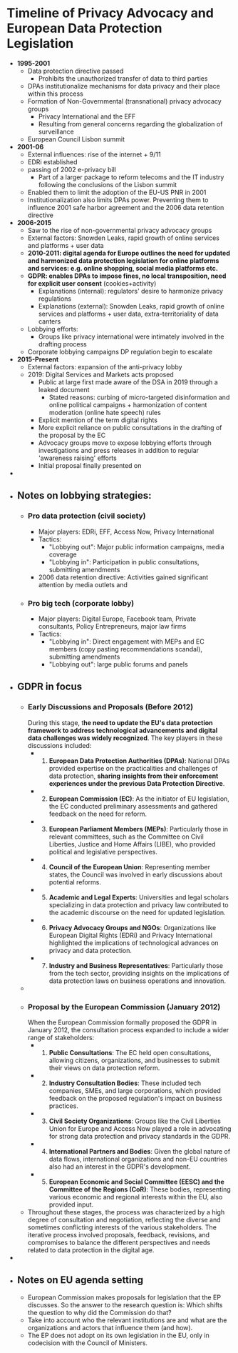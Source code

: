 # Timeline of Privacy Advocacy and European Data Protection Legislation
- **1995-2001**
	- Data protection directive passed
		- Prohibits the unauthorized transfer of data to third parties
	- DPAs institutionalize mechanisms for data privacy and their place within this process
	- Formation of Non-Governmental (transnational) privacy advocacy groups
		- Privacy International and the EFF
		- Resulting from general concerns regarding the globalization of surveillance
	- European Council Lisbon summit
- **2001-06**
	- External influences: rise of the internet + 9/11
	- EDRi established
	- passing of 2002 e-privacy bill
		- Part of a larger package to reform telecoms and the IT industry following the conclusions of the Lisbon summit
	- Enabled them to limit the adoption of the EU-US  PNR in 2001
	- Institutionalization also limits DPAs power. Preventing them to influence 2001 safe harbor agreement and the 2006 data retention directive
- **2006-2015**
	- Saw to the rise of non-governmental privacy advocacy groups
	- External factors: Snowden Leaks, rapid growth of online services and platforms + user data
	- **2010-2011: digital agenda for Europe outlines the need for updated and harmonized data protection legislation for online platforms and services: e.g. online shopping, social media platforms etc.**
	- **GDPR: enables DPAs to impose fines, no local transposition, need for explicit user consent** (cookies+activity)
		- Explanations (internal): regulators' desire to harmonize privacy regulations
		- Explanations (external): Snowden Leaks, rapid growth of online services and platforms + user data, extra-territoriality of data canters
	- Lobbying efforts:
		- Groups like privacy international were intimately involved in the drafting process
	- Corporate lobbying campaigns DP regulation begin to escalate
- **2015-Present**
	- External factors: expansion of the anti-privacy lobby
	- 2019: Digital Services and Markets acts proposed
		- Public at large first made aware of the DSA in 2019 through a leaked document
			- Stated reasons: curbing of micro-targeted disinformation and online political campaigns + harmonization of content moderation (online hate speech) rules
		- Explicit mention of the term digital rights
		- More explicit reliance on public consultations in the drafting of the proposal by the EC
		- Advocacy groups move to expose lobbying efforts through investigations and press releases in addition to regular 'awareness raising' efforts
		- Initial proposal finally presented on
-
- ## Notes on lobbying strategies:
	- ### Pro data protection (civil society)
		- Major players: EDRi, EFF, Access Now, Privacy International
		- Tactics:
			- "Lobbying out": Major public information campaigns, media coverage
			- "Lobbying in": Participation in public consultations, submitting amendments
		- 2006 data retention directive: Activities gained significant attention by media outlets and
	- ### Pro big tech (corporate lobby)
		- Major players: Digital Europe, Facebook team, Private consultants, Policy Entrepreneurs, major law firms
		- Tactics:
			- "Lobbying in": Direct engagement with MEPs and EC members (copy pasting recommendations scandal), submitting amendments
			- "Lobbying out": large public forums and panels
- ## GDPR in focus
	- ### Early Discussions and Proposals (Before 2012)
	  During this stage, t**he need to update the EU's data protection framework to address technological advancements and digital data challenges was widely recognized**. The key players in these discussions included:
		- 1. **European Data Protection Authorities (DPAs)**: National DPAs provided expertise on the practicalities and challenges of data protection, **sharing insights from their enforcement experiences under the previous Data Protection Directive**.
		- 2. **European Commission (EC)**: As the initiator of EU legislation, the EC conducted preliminary assessments and gathered feedback on the need for reform.
		- 3. **European Parliament Members (MEPs)**: Particularly those in relevant committees, such as the Committee on Civil Liberties, Justice and Home Affairs (LIBE), who provided political and legislative perspectives.
		- 4. **Council of the European Union**: Representing member states, the Council was involved in early discussions about potential reforms.
		- 5. **Academic and Legal Experts**: Universities and legal scholars specializing in data protection and privacy law contributed to the academic discourse on the need for updated legislation.
		- 6. **Privacy Advocacy Groups and NGOs**: Organizations like European Digital Rights (EDRi) and Privacy International highlighted the implications of technological advances on privacy and data protection.
		- 7. **Industry and Business Representatives**: Particularly those from the tech sector, providing insights on the implications of data protection laws on business operations and innovation.
	-
	- ### Proposal by the European Commission (January 2012)
	  When the European Commission formally proposed the GDPR in January 2012, the consultation process expanded to include a wider range of stakeholders:
		- 1. **Public Consultations**: The EC held open consultations, allowing citizens, organizations, and businesses to submit their views on data protection reform.
		- 2. **Industry Consultation Bodies**: These included tech companies, SMEs, and large corporations, which provided feedback on the proposed regulation's impact on business practices.
		- 3. **Civil Society Organizations**: Groups like the Civil Liberties Union for Europe and Access Now played a role in advocating for strong data protection and privacy standards in the GDPR.
		- 4. **International Partners and Bodies**: Given the global nature of data flows, international organizations and non-EU countries also had an interest in the GDPR's development.
		- 5. **European Economic and Social Committee (EESC) and the Committee of the Regions (CoR)**: These bodies, representing various economic and regional interests within the EU, also provided input.
	- Throughout these stages, the process was characterized by a high degree of consultation and negotiation, reflecting the diverse and sometimes conflicting interests of the various stakeholders. The iterative process involved proposals, feedback, revisions, and compromises to balance the different perspectives and needs related to data protection in the digital age.
-
- ## Notes on EU agenda setting
	- European Commission makes proposals for legislation that the EP discusses. So the answer to the research question is: Which shifts the question to why did the Commission do that?
	- Take into account who the relevant institutions are and what are the organizations and actors that influence them (and how).
	- The EP does not adopt on its own legislation in the EU, only in codecision with the Council of Ministers.